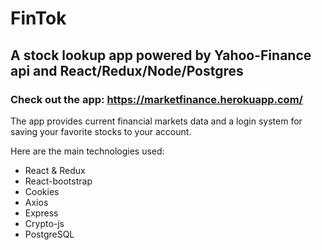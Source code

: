 # FinTok

## A stock lookup app powered by Yahoo-Finance api and React/Redux/Node/Postgres

### Check out the app: https://marketfinance.herokuapp.com/

The app provides current financial markets data and a login system for saving your favorite stocks to your account.

Here are the main technologies used:

- React & Redux
- React-bootstrap
- Cookies
- Axios
- Express
- Crypto-js
- PostgreSQL
